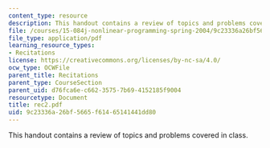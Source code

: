 ```yaml
---
content_type: resource
description: This handout contains a review of topics and problems covered in class.
file: /courses/15-084j-nonlinear-programming-spring-2004/9c23336a26bf5665f61465141441dd80_rec2.pdf
file_type: application/pdf
learning_resource_types:
- Recitations
license: https://creativecommons.org/licenses/by-nc-sa/4.0/
ocw_type: OCWFile
parent_title: Recitations
parent_type: CourseSection
parent_uid: d76fca6e-c662-3575-7b69-4152185f9004
resourcetype: Document
title: rec2.pdf
uid: 9c23336a-26bf-5665-f614-65141441dd80
---
```

This handout contains a review of topics and problems covered in class.